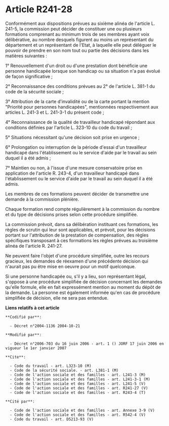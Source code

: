 # Article R241-28

Conformément aux dispositions prévues au sixième alinéa de l'article L. 241-5, la commission peut décider de constituer une
ou plusieurs formations comprenant au minimum trois de ses membres ayant voix délibérative, au nombre desquels figurent au
moins un représentant du département et un représentant de l'Etat, à laquelle elle peut déléguer le pouvoir de prendre en son
nom tout ou partie des décisions dans les matières suivantes :

1° Renouvellement d'un droit ou d'une prestation dont bénéficie une personne handicapée lorsque son handicap ou sa situation
n'a pas évolué de façon significative ;

2° Reconnaissance des conditions prévues au 2° de l'article L. 381-1 du code de la sécurité sociale ;

3° Attribution de la carte d'invalidité ou de la carte portant la mention "Priorité pour personnes handicapées", mentionnées
respectivement aux articles L. 241-3 et L. 241-3-1 du présent code ;

4° Reconnaissance de la qualité de travailleur handicapé répondant aux conditions définies par l'article L. 323-10 du code du
travail ;

5° Situations nécessitant qu'une décision soit prise en urgence ;

6° Prolongation ou interruption de la période d'essai d'un travailleur handicapé dans l'établissement ou le service d'aide
par le travail au sein duquel il a été admis ;

7° Maintien ou non, à l'issue d'une mesure conservatoire prise en application de l'article R. 243-4, d'un travailleur
handicapé dans l'établissement ou le service d'aide par le travail au sein duquel il a été admis.

Les membres de ces formations peuvent décider de transmettre une demande à la commission plénière.

Chaque formation rend compte régulièrement à la commission du nombre et du type de décisions prises selon cette procédure
simplifiée.

La commission prévoit, dans sa délibération instituant ces formations, les règles de scrutin qui leur sont applicables, et
prévoit, pour les décisions portant sur l'attribution de la prestation de compensation, des règles spécifiques transposant à
ces formations les règles prévues au troisième alinéa de l'article R. 241-27.

Ne peuvent faire l'objet d'une procédure simplifiée, outre les recours gracieux, les demandes de réexamen d'une précédente
décision qui n'aurait pas pu être mise en oeuvre pour un motif quelconque.

Si une personne handicapée ou, s'il y a lieu, son représentant légal, s'oppose à une procédure simplifiée de décision
concernant les demandes qu'elle formule, elle en fait expressément mention au moment du dépôt de la demande. La personne est
également informée qu'en cas de procédure simplifiée de décision, elle ne sera pas entendue.

**Liens relatifs à cet article**

	**Codifié par**:

	  - Décret n°2004-1136 2004-10-21

	**Modifié par**:

	  - Décret n°2006-703 du 16 juin 2006 - art. 1 () JORF 17 juin 2006 en vigueur le 1er janvier 2007

	**Cite**:

	  - Code du travail - art. L323-10 (M)
	  - Code de la sécurité sociale. - art. L381-1 (M)
	  - Code de l'action sociale et des familles - art. L241-3 (M)
	  - Code de l'action sociale et des familles - art. L241-3-1 (M)
	  - Code de l'action sociale et des familles - art. L241-5 (V)
	  - Code de l'action sociale et des familles - art. R241-27 (V)
	  - Code de l'action sociale et des familles - art. R243-4 (T)

	**Cité par**:

	  - Code de l'action sociale et des familles - art. Annexe 3-9 (V)
	  - Code de l'action sociale et des familles - art. R542-4 (V)
	  - Code du travail - art. D5213-93 (V)
